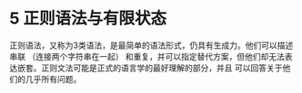 # 5 正则语法与有限状态

正则语法，又称为3类语法，是最简单的语法形式，仍具有生成力。他们可以描述串联 （连接两个字符串在一起）
和重复，并可以指定替代方案，但他们却无法表达嵌套。正则文法可能是正式的语言学的最好理解的部分，并且
可以回答关于他们的几乎所有问题。
